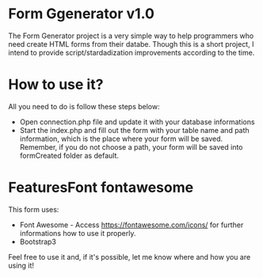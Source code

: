 # Form Ggenerator v1.0

The Form Generator project is a very simple way to help programmers who need create HTML forms from their databe. Though this is a short project, I intend to provide script/stardadization improvements according to the time.

# How to use it?

All you need to do is follow these steps below:

* Open connection.php file and update it with your database informations
* Start the index.php and fill out the form with your table name and path information, which is the place where your form will be saved. Remember, if you do not choose a path, your form will be saved into formCreated folder as default.

# FeaturesFont fontawesome
This form uses:
* Font Awesome - Access https://fontawesome.com/icons/ for further informations how to use it properly.
* Bootstrap3

Feel free to use it and, if it's possible, let me know where and how you are using it!

